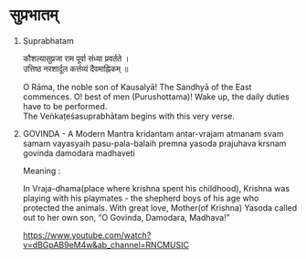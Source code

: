 
# सुप्रभातम्

1. Suprabhatam

    कौशल्यासुप्रजा राम पूर्वा संध्या प्रवर्तते ।  
    उत्तिष्ठ नरशार्दूल कर्त्तव्यं दैवमाह्निकम् ॥

    O Rāma, the noble son of Kausalyā! The Sandhyā of the East commences. O! best of men (Purushottama)! Wake up, the daily duties have to be performed.  
    The Veṅkaṭeśasuprabhātam begins with this very verse.

2. GOVINDA - A Modern Mantra
kridantam antar-vrajam atmanam svam
samam vayasyaih pasu-pala-balaih
premna yasoda prajuhava krsnam
govinda damodara madhaveti

    Meaning :

    In Vraja-dhama(place where krishna spent his childhood), Krishna was playing with his playmates - the shepherd boys of his age who protected the animals. 
    With great love, Mother(of Krishna) Yasoda called out to her own son, “O Govinda, Damodara, Madhava!”

    https://www.youtube.com/watch?v=dBGpAB9eM4w&ab_channel=RNCMUSIC